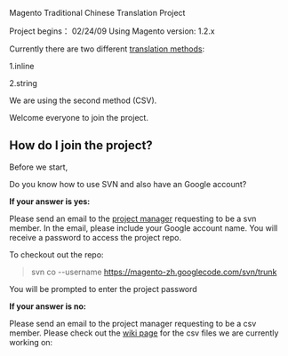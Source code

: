 Magento Traditional Chinese Translation Project

Project begins： 02/24/09 Using Magento version: 1.2.x

Currently there are two different [translation methods](http://www.magentocommerce.com/langs/list/?locale_id=29&theme=1&version=12&show=Submit):

1.inline

2.string

We are using the second method (CSV).

Welcome everyone to join the project.

## How do I join the project? ##

Before we start,

Do you know how to use SVN and also have an Google account?

**If your answer is yes:**

Please send an email to the [project manager](mailto:rogerger.py@gmail.com) requesting to be a svn member. In the email, please include your Google account name. You will receive a password to access the project repo.

To checkout out the repo:

> svn co --username <your googlecode account> https://magento-zh.googlecode.com/svn/trunk <target directory>

You will be prompted to enter the project password

**If your answer is no:**

Please send an email to the project manager requesting to be a csv member. Please check out the [wiki page](http://code.google.com/p/magento-zh/wiki/CSVStatus) for the csv files we are currently working on: